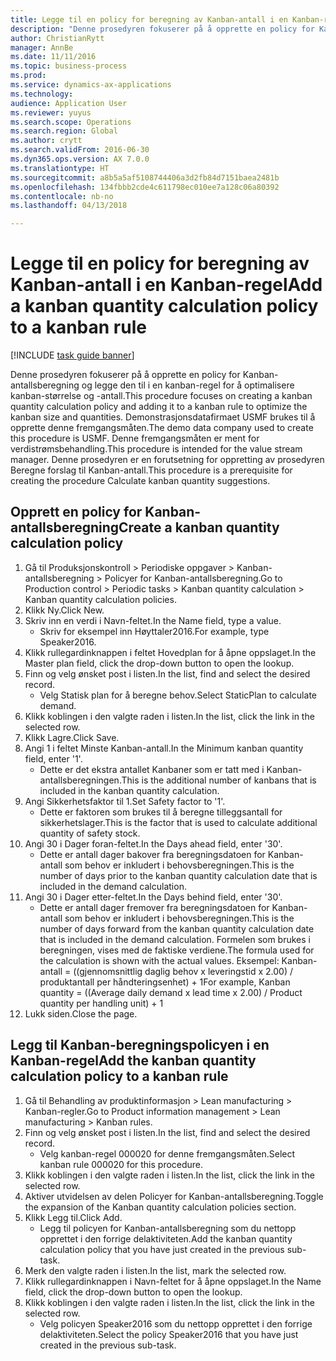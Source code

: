 ```yaml
--- 
title: Legge til en policy for beregning av Kanban-antall i en Kanban-regel
description: "Denne prosedyren fokuserer på å opprette en policy for Kanban-antallsberegning og legge den til i en kanban-regel for å optimalisere kanban-størrelse og -antall."
author: ChristianRytt
manager: AnnBe
ms.date: 11/11/2016
ms.topic: business-process
ms.prod: 
ms.service: dynamics-ax-applications
ms.technology: 
audience: Application User
ms.reviewer: yuyus
ms.search.scope: Operations
ms.search.region: Global
ms.author: crytt
ms.search.validFrom: 2016-06-30
ms.dyn365.ops.version: AX 7.0.0
ms.translationtype: HT
ms.sourcegitcommit: a8b5a5af5108744406a3d2fb84d7151baea2481b
ms.openlocfilehash: 134fbbb2cde4c611798ec010ee7a128c06a80392
ms.contentlocale: nb-no
ms.lasthandoff: 04/13/2018

---
```

# <a name="add-a-kanban-quantity-calculation-policy-to-a-kanban-rule"></a><span data-ttu-id="cdc14-103">Legge til en policy for beregning av Kanban-antall i en Kanban-regel</span><span class="sxs-lookup"><span data-stu-id="cdc14-103">Add a kanban quantity calculation policy to a kanban rule</span></span>

[!INCLUDE [task guide banner](../../includes/task-guide-banner.md)]

<span data-ttu-id="cdc14-104">Denne prosedyren fokuserer på å opprette en policy for Kanban-antallsberegning og legge den til i en kanban-regel for å optimalisere kanban-størrelse og -antall.</span><span class="sxs-lookup"><span data-stu-id="cdc14-104">This procedure focuses on creating a kanban quantity calculation policy and adding it to a kanban rule to optimize the kanban size and quantities.</span></span> <span data-ttu-id="cdc14-105">Demonstrasjonsdatafirmaet USMF brukes til å opprette denne fremgangsmåten.</span><span class="sxs-lookup"><span data-stu-id="cdc14-105">The demo data company used to create this procedure is USMF.</span></span> <span data-ttu-id="cdc14-106">Denne fremgangsmåten er ment for verdistrømsbehandling.</span><span class="sxs-lookup"><span data-stu-id="cdc14-106">This procedure is intended for the value stream manager.</span></span> <span data-ttu-id="cdc14-107">Denne prosedyren er en forutsetning for oppretting av prosedyren Beregne forslag til Kanban-antall.</span><span class="sxs-lookup"><span data-stu-id="cdc14-107">This procedure is a prerequisite for creating the procedure Calculate kanban quantity suggestions.</span></span> 


## <a name="create-a-kanban-quantity-calculation-policy"></a><span data-ttu-id="cdc14-108">Opprett en policy for Kanban-antallsberegning</span><span class="sxs-lookup"><span data-stu-id="cdc14-108">Create a kanban quantity calculation policy</span></span>
1. <span data-ttu-id="cdc14-109">Gå til Produksjonskontroll > Periodiske oppgaver > Kanban-antallsberegning > Policyer for Kanban-antallsberegning.</span><span class="sxs-lookup"><span data-stu-id="cdc14-109">Go to Production control > Periodic tasks > Kanban quantity calculation > Kanban quantity calculation policies.</span></span>
2. <span data-ttu-id="cdc14-110">Klikk Ny.</span><span class="sxs-lookup"><span data-stu-id="cdc14-110">Click New.</span></span>
3. <span data-ttu-id="cdc14-111">Skriv inn en verdi i Navn-feltet.</span><span class="sxs-lookup"><span data-stu-id="cdc14-111">In the Name field, type a value.</span></span>
    * <span data-ttu-id="cdc14-112">Skriv for eksempel inn Høyttaler2016.</span><span class="sxs-lookup"><span data-stu-id="cdc14-112">For example, type Speaker2016.</span></span>  
4. <span data-ttu-id="cdc14-113">Klikk rullegardinknappen i feltet Hovedplan for å åpne oppslaget.</span><span class="sxs-lookup"><span data-stu-id="cdc14-113">In the Master plan field, click the drop-down button to open the lookup.</span></span>
5. <span data-ttu-id="cdc14-114">Finn og velg ønsket post i listen.</span><span class="sxs-lookup"><span data-stu-id="cdc14-114">In the list, find and select the desired record.</span></span>
    * <span data-ttu-id="cdc14-115">Velg Statisk plan for å beregne behov.</span><span class="sxs-lookup"><span data-stu-id="cdc14-115">Select StaticPlan to calculate demand.</span></span>  
6. <span data-ttu-id="cdc14-116">Klikk koblingen i den valgte raden i listen.</span><span class="sxs-lookup"><span data-stu-id="cdc14-116">In the list, click the link in the selected row.</span></span>
7. <span data-ttu-id="cdc14-117">Klikk Lagre.</span><span class="sxs-lookup"><span data-stu-id="cdc14-117">Click Save.</span></span>
8. <span data-ttu-id="cdc14-118">Angi 1 i feltet Minste Kanban-antall.</span><span class="sxs-lookup"><span data-stu-id="cdc14-118">In the Minimum kanban quantity field, enter '1'.</span></span>
    * <span data-ttu-id="cdc14-119">Dette er det ekstra antallet Kanbaner som er tatt med i Kanban-antallsberegningen.</span><span class="sxs-lookup"><span data-stu-id="cdc14-119">This is the additional number of kanbans that is included in the kanban quantity calculation.</span></span>  
9. <span data-ttu-id="cdc14-120">Angi Sikkerhetsfaktor til 1.</span><span class="sxs-lookup"><span data-stu-id="cdc14-120">Set Safety factor to '1'.</span></span>
    * <span data-ttu-id="cdc14-121">Dette er faktoren som brukes til å beregne tilleggsantall for sikkerhetslager.</span><span class="sxs-lookup"><span data-stu-id="cdc14-121">This is the factor that is used to calculate additional quantity of safety stock.</span></span>  
10. <span data-ttu-id="cdc14-122">Angi 30 i Dager foran-feltet.</span><span class="sxs-lookup"><span data-stu-id="cdc14-122">In the Days ahead field, enter '30'.</span></span>
    * <span data-ttu-id="cdc14-123">Dette er antall dager bakover fra beregningsdatoen for Kanban-antall som behov er inkludert i behovsberegningen.</span><span class="sxs-lookup"><span data-stu-id="cdc14-123">This is the number of days prior to the kanban quantity calculation date that is included in the demand calculation.</span></span>  
11. <span data-ttu-id="cdc14-124">Angi 30 i Dager etter-feltet.</span><span class="sxs-lookup"><span data-stu-id="cdc14-124">In the Days behind field, enter '30'.</span></span>
    * <span data-ttu-id="cdc14-125">Dette er antall dager fremover fra beregningsdatoen for Kanban-antall som behov er inkludert i behovsberegningen.</span><span class="sxs-lookup"><span data-stu-id="cdc14-125">This is the number of days forward from the kanban quantity calculation date that is included in the demand calculation.</span></span>  <span data-ttu-id="cdc14-126">Formelen som brukes i beregningen, vises med de faktiske verdiene.</span><span class="sxs-lookup"><span data-stu-id="cdc14-126">The formula used for the calculation is shown with the actual values.</span></span> <span data-ttu-id="cdc14-127">Eksempel: Kanban-antall = ((gjennomsnittlig daglig behov x leveringstid x 2.00) / produktantall per håndteringsenhet) + 1</span><span class="sxs-lookup"><span data-stu-id="cdc14-127">For example,  Kanban quantity = ((Average daily demand x lead time x 2.00) / Product quantity per handling unit) + 1</span></span>  
12. <span data-ttu-id="cdc14-128">Lukk siden.</span><span class="sxs-lookup"><span data-stu-id="cdc14-128">Close the page.</span></span>

## <a name="add-the-kanban-quantity-calculation-policy-to-a-kanban-rule"></a><span data-ttu-id="cdc14-129">Legg til Kanban-beregningspolicyen i en Kanban-regel</span><span class="sxs-lookup"><span data-stu-id="cdc14-129">Add the kanban quantity calculation policy to a kanban rule</span></span>
1. <span data-ttu-id="cdc14-130">Gå til Behandling av produktinformasjon > Lean manufacturing > Kanban-regler.</span><span class="sxs-lookup"><span data-stu-id="cdc14-130">Go to Product information management > Lean manufacturing > Kanban rules.</span></span>
2. <span data-ttu-id="cdc14-131">Finn og velg ønsket post i listen.</span><span class="sxs-lookup"><span data-stu-id="cdc14-131">In the list, find and select the desired record.</span></span>
    * <span data-ttu-id="cdc14-132">Velg kanban-regel 000020 for denne fremgangsmåten.</span><span class="sxs-lookup"><span data-stu-id="cdc14-132">Select kanban rule 000020 for this procedure.</span></span>  
3. <span data-ttu-id="cdc14-133">Klikk koblingen i den valgte raden i listen.</span><span class="sxs-lookup"><span data-stu-id="cdc14-133">In the list, click the link in the selected row.</span></span>
4. <span data-ttu-id="cdc14-134">Aktiver utvidelsen av delen Policyer for Kanban-antallsberegning.</span><span class="sxs-lookup"><span data-stu-id="cdc14-134">Toggle the expansion of the Kanban quantity calculation policies section.</span></span>
5. <span data-ttu-id="cdc14-135">Klikk Legg til.</span><span class="sxs-lookup"><span data-stu-id="cdc14-135">Click Add.</span></span>
    * <span data-ttu-id="cdc14-136">Legg til policyen for Kanban-antallsberegning som du nettopp opprettet i den forrige delaktiviteten.</span><span class="sxs-lookup"><span data-stu-id="cdc14-136">Add the kanban quantity calculation policy that you have just created in the previous sub-task.</span></span>  
6. <span data-ttu-id="cdc14-137">Merk den valgte raden i listen.</span><span class="sxs-lookup"><span data-stu-id="cdc14-137">In the list, mark the selected row.</span></span>
7. <span data-ttu-id="cdc14-138">Klikk rullegardinknappen i Navn-feltet for å åpne oppslaget.</span><span class="sxs-lookup"><span data-stu-id="cdc14-138">In the Name field, click the drop-down button to open the lookup.</span></span>
8. <span data-ttu-id="cdc14-139">Klikk koblingen i den valgte raden i listen.</span><span class="sxs-lookup"><span data-stu-id="cdc14-139">In the list, click the link in the selected row.</span></span>
    * <span data-ttu-id="cdc14-140">Velg policyen Speaker2016 som du nettopp opprettet i den forrige delaktiviteten.</span><span class="sxs-lookup"><span data-stu-id="cdc14-140">Select the policy Speaker2016 that you have just created in the previous sub-task.</span></span>  


